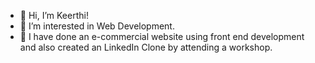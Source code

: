 - 👋 Hi, I’m Keerthi!
- 👀 I’m interested in Web Development.
- 🌱 I have done an e-commercial website using front end development and also created an LinkedIn Clone by attending a workshop. 


<!---
awate1818/awate1818 is a ✨ special ✨ repository because its `README.md` (this file) appears on your GitHub profile.
You can click the Preview link to take a look at your changes.
--->
